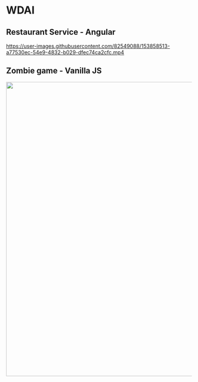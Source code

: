 # WDAI

## Restaurant Service - Angular

https://user-images.githubusercontent.com/82549088/153858513-a77530ec-54e9-4832-b029-dfec74ca2cfc.mp4

## Zombie game -  Vanilla JS

<img src="https://github.com/basiav/WDAI-AGH/blob/main/demo/zombie_game_demo.gif" width="800"/>




          



